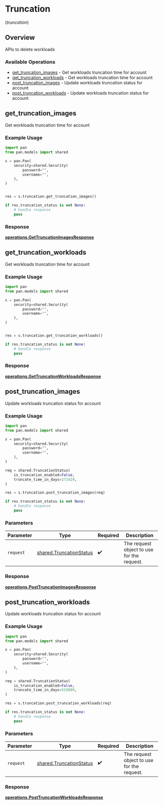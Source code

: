 # Truncation
(*truncation*)

## Overview

APIs to delete workloads

### Available Operations

* [get_truncation_images](#get_truncation_images) - Get workloads truncation time for account
* [get_truncation_workloads](#get_truncation_workloads) - Get workloads truncation time for account
* [post_truncation_images](#post_truncation_images) - Update workloads truncation status for account
* [post_truncation_workloads](#post_truncation_workloads) - Update workloads truncation status for account

## get_truncation_images

Get workloads truncation time for account

### Example Usage

```python
import pan
from pan.models import shared

s = pan.Pan(
    security=shared.Security(
        password="",
        username="",
    ),
)


res = s.truncation.get_truncation_images()

if res.truncation_status is not None:
    # handle response
    pass
```


### Response

**[operations.GetTruncationImagesResponse](../../models/operations/gettruncationimagesresponse.md)**


## get_truncation_workloads

Get workloads truncation time for account

### Example Usage

```python
import pan
from pan.models import shared

s = pan.Pan(
    security=shared.Security(
        password="",
        username="",
    ),
)


res = s.truncation.get_truncation_workloads()

if res.truncation_status is not None:
    # handle response
    pass
```


### Response

**[operations.GetTruncationWorkloadsResponse](../../models/operations/gettruncationworkloadsresponse.md)**


## post_truncation_images

Update workloads truncation status for account

### Example Usage

```python
import pan
from pan.models import shared

s = pan.Pan(
    security=shared.Security(
        password="",
        username="",
    ),
)

req = shared.TruncationStatus(
    is_truncation_enabled=False,
    truncate_time_in_days=271429,
)

res = s.truncation.post_truncation_images(req)

if res.truncation_status is not None:
    # handle response
    pass
```

### Parameters

| Parameter                                                          | Type                                                               | Required                                                           | Description                                                        |
| ------------------------------------------------------------------ | ------------------------------------------------------------------ | ------------------------------------------------------------------ | ------------------------------------------------------------------ |
| `request`                                                          | [shared.TruncationStatus](../../models/shared/truncationstatus.md) | :heavy_check_mark:                                                 | The request object to use for the request.                         |


### Response

**[operations.PostTruncationImagesResponse](../../models/operations/posttruncationimagesresponse.md)**


## post_truncation_workloads

Update workloads truncation status for account

### Example Usage

```python
import pan
from pan.models import shared

s = pan.Pan(
    security=shared.Security(
        password="",
        username="",
    ),
)

req = shared.TruncationStatus(
    is_truncation_enabled=False,
    truncate_time_in_days=519889,
)

res = s.truncation.post_truncation_workloads(req)

if res.truncation_status is not None:
    # handle response
    pass
```

### Parameters

| Parameter                                                          | Type                                                               | Required                                                           | Description                                                        |
| ------------------------------------------------------------------ | ------------------------------------------------------------------ | ------------------------------------------------------------------ | ------------------------------------------------------------------ |
| `request`                                                          | [shared.TruncationStatus](../../models/shared/truncationstatus.md) | :heavy_check_mark:                                                 | The request object to use for the request.                         |


### Response

**[operations.PostTruncationWorkloadsResponse](../../models/operations/posttruncationworkloadsresponse.md)**

